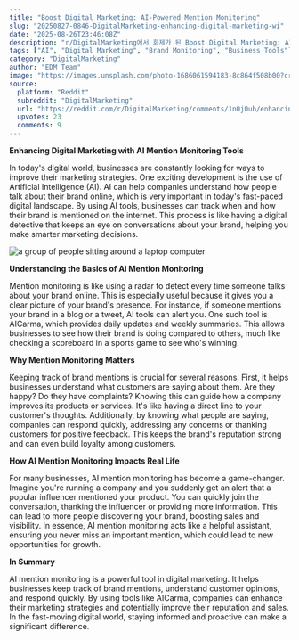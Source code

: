 ```yaml
---
title: "Boost Digital Marketing: AI-Powered Mention Monitoring"
slug: "20250827-0846-DigitalMarketing-enhancing-digital-marketing-wi"
date: "2025-08-26T23:46:08Z"
description: "r/DigitalMarketing에서 화제가 된 Boost Digital Marketing: AI-Powered Mention Monitoring에 대한 깊이 있는 분석과 인사이트"
tags: ["AI", "Digital Marketing", "Brand Monitoring", "Business Tools"]
category: "DigitalMarketing"
author: "EDM Team"
image: "https://images.unsplash.com/photo-1686061594183-8c864f508b00?crop=entropy&cs=tinysrgb&fit=max&fm=jpg&ixid=M3w3OTU0NDF8MHwxfHNlYXJjaHwyMHx8ZGlnaXRhbCUyMG1hcmtldGluZ3xlbnwxfDB8fHwxNzU2MjUxOTU0fDA&ixlib=rb-4.1.0&q=80&w=1080"
source:
  platform: "Reddit"
  subreddit: "DigitalMarketing"
  url: "https://reddit.com/r/DigitalMarketing/comments/1n0j0ub/enhancing_digital_marketing_with_ai_mention/"
  upvotes: 23
  comments: 9
---
```


**Enhancing Digital Marketing with AI Mention Monitoring Tools**

In today's digital world, businesses are constantly looking for ways to improve their marketing strategies. One exciting development is the use of Artificial Intelligence (AI). AI can help companies understand how people talk about their brand online, which is very important in today's fast-paced digital landscape. By using AI tools, businesses can track when and how their brand is mentioned on the internet. This process is like having a digital detective that keeps an eye on conversations about your brand, helping you make smarter marketing decisions.

![a group of people sitting around a laptop computer](https://images.unsplash.com/photo-1688380692117-63178554d76d?crop=entropy&cs=tinysrgb&fit=max&fm=jpg&ixid=M3w3OTU0NDF8MHwxfHNlYXJjaHwxMHx8YnVzaW5lc3MlMjBtZWV0aW5nfGVufDF8MHx8fDE3NTYyNTE5NTV8MA&ixlib=rb-4.1.0&q=80&w=1080)

**Understanding the Basics of AI Mention Monitoring**

Mention monitoring is like using a radar to detect every time someone talks about your brand online. This is especially useful because it gives you a clear picture of your brand's presence. For instance, if someone mentions your brand in a blog or a tweet, AI tools can alert you. One such tool is AICarma, which provides daily updates and weekly summaries. This allows businesses to see how their brand is doing compared to others, much like checking a scoreboard in a sports game to see who's winning.

**Why Mention Monitoring Matters**

Keeping track of brand mentions is crucial for several reasons. First, it helps businesses understand what customers are saying about them. Are they happy? Do they have complaints? Knowing this can guide how a company improves its products or services. It's like having a direct line to your customer's thoughts. Additionally, by knowing what people are saying, companies can respond quickly, addressing any concerns or thanking customers for positive feedback. This keeps the brand's reputation strong and can even build loyalty among customers.

**How AI Mention Monitoring Impacts Real Life**

For many businesses, AI mention monitoring has become a game-changer. Imagine you're running a company and you suddenly get an alert that a popular influencer mentioned your product. You can quickly join the conversation, thanking the influencer or providing more information. This can lead to more people discovering your brand, boosting sales and visibility. In essence, AI mention monitoring acts like a helpful assistant, ensuring you never miss an important mention, which could lead to new opportunities for growth.

**In Summary**

AI mention monitoring is a powerful tool in digital marketing. It helps businesses keep track of brand mentions, understand customer opinions, and respond quickly. By using tools like AICarma, companies can enhance their marketing strategies and potentially improve their reputation and sales. In the fast-moving digital world, staying informed and proactive can make a significant difference.